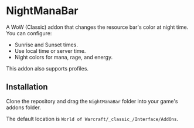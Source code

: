# NightManaBar
A WoW (Classic) addon that changes the resource bar's color at night time. You can configure:
 - Sunrise and Sunset times.
 - Use local time or server time.
 - Night colors for mana, rage, and energy.
 
This addon also supports profiles.

## Installation
Clone the repository and drag the `NightManaBar` folder into your game's addons folder.

The default location is `World of Warcraft/_classic_/Interface/AddOns`.
